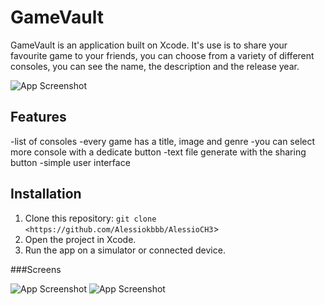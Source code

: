 # GameVault

GameVault is an application built on Xcode. It's use is to share your favourite game to your friends, you can choose from a variety of different consoles, you can see the name, the description and the release year. 

![App Screenshot](gamingicon.png)

## Features

-list of consoles 
-every game has a title, image and genre
-you can select more console with a dedicate button
-text file generate with the sharing button
-simple user interface

## Installation
1. Clone this repository: `git clone <https://github.com/Alessiokbbb/AlessioCH3`>
2. Open the project in Xcode.
3. Run the app on a simulator or connected device.

###Screens

![App Screenshot](GameVault1.PNG) 
![App Screenshot](GameVault2.PNG)
